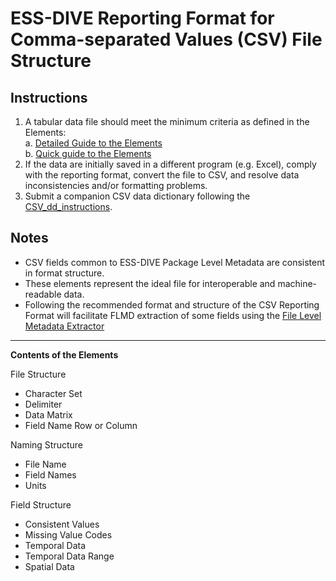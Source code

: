 # ESS-DIVE Reporting Format for Comma-separated Values (CSV) File Structure

## Instructions

1. A tabular data file should meet the minimum criteria as defined in the Elements:  
  a. [Detailed Guide to the Elements](csv_detailed_guide.md)  
  b. [Quick guide to the Elements](csv_quick_guide.md)
2. If the data are initially saved in a different program (e.g. Excel), comply with the reporting format, convert the file to CSV, and resolve data inconsistencies and/or formatting problems.
3. Submit a companion CSV data dictionary following the [CSV_dd_instructions](https://github.com/ess-dive-community/essdive-file-level-metadata/blob/master/CSV_dd/CSV_dd_instructions.md).


## Notes

- CSV fields common to ESS-DIVE Package Level Metadata are consistent in format structure.  
- These elements represent the ideal file for interoperable and machine-readable data. 
- Following the recommended format and structure of the CSV Reporting Format will facilitate FLMD extraction of some fields using the [File Level Metadata Extractor](https://code.ornl.gov/ngee-arctic/ess-dive-meta)

--- 

**Contents of the Elements** 

File Structure  
* Character Set  
* Delimiter  
* Data Matrix  
* Field Name Row or Column  

Naming Structure  
* File Name  
* Field Names  
* Units  

Field Structure  
* Consistent Values  
* Missing Value Codes  
* Temporal Data    
* Temporal Data Range    
* Spatial Data  
